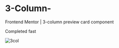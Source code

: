 # 3-Column-

Frontend Mentor | 3-column preview card component

Completed fast


![3col](https://user-images.githubusercontent.com/120993792/229640847-4366ba73-584f-413d-a8f6-1cf902fe9568.png)
